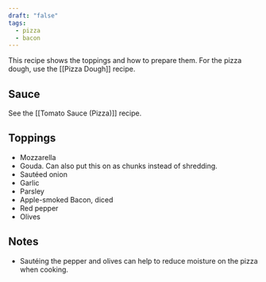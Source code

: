 ```yaml
---
draft: "false"
tags:
  - pizza
  - bacon
---
```

This recipe shows the toppings and how to prepare them.
For the pizza dough, use the [[Pizza Dough]] recipe.
## Sauce
See the [[Tomato Sauce (Pizza)]] recipe.
## Toppings
- Mozzarella
- Gouda. Can also put this on as chunks instead of shredding.
- Sautéed onion
- Garlic
- Parsley
- Apple-smoked Bacon, diced
- Red pepper
- Olives
## Notes
- Sautéing the pepper and olives can help to reduce moisture on the pizza when cooking.